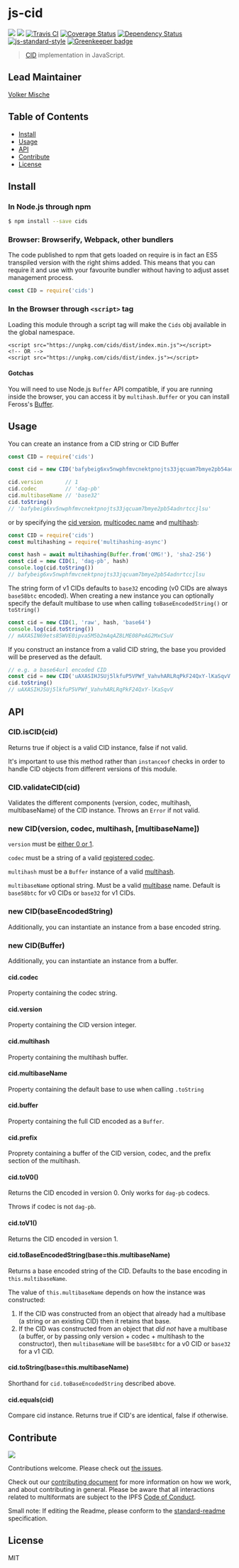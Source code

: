 # js-cid

[![](https://img.shields.io/badge/made%20by-Protocol%20Labs-blue.svg?style=flat-square)](http://protocol.ai/)
[![](https://img.shields.io/badge/freenode-%23ipfs-blue.svg?style=flat-square)](http://webchat.freenode.net/?channels=%23ipfs)
[![Travis CI](https://flat.badgen.net/travis/multiformats/js-cid)](https://travis-ci.com/multiformats/js-cid)
[![Coverage Status](https://coveralls.io/repos/github/multiformats/js-cid/badge.svg?branch=master)](https://coveralls.io/github/multiformats/js-cid?branch=master)
[![Dependency Status](https://david-dm.org/multiformats/js-cid.svg?style=flat-square)](https://david-dm.org/multiformats/js-cid)
[![js-standard-style](https://img.shields.io/badge/code%20style-standard-brightgreen.svg?style=flat-square)](https://github.com/feross/standard)
[![Greenkeeper badge](https://badges.greenkeeper.io/multiformats/js-cid.svg)](https://greenkeeper.io/)

> [CID](https://github.com/multiformats/cid) implementation in JavaScript.

## Lead Maintainer

[Volker Mische](https://github.com/vmx)

## Table of Contents

- [Install](#install)
- [Usage](#usage)
- [API](#api)
- [Contribute](#contribute)
- [License](#license)

## Install

### In Node.js through npm

```bash
$ npm install --save cids
```

### Browser: Browserify, Webpack, other bundlers

The code published to npm that gets loaded on require is in fact an ES5 transpiled version with the right shims added. This means that you can require it and use with your favourite bundler without having to adjust asset management process.

```js
const CID = require('cids')
```

### In the Browser through `<script>` tag

Loading this module through a script tag will make the ```Cids``` obj available in the global namespace.

```
<script src="https://unpkg.com/cids/dist/index.min.js"></script>
<!-- OR -->
<script src="https://unpkg.com/cids/dist/index.js"></script>
```

#### Gotchas

You will need to use Node.js `Buffer` API compatible, if you are running inside the browser, you can access it by `multihash.Buffer` or you can install Feross's [Buffer](https://github.com/feross/buffer).

## Usage

You can create an instance from a CID string or CID Buffer

```js
const CID = require('cids')

const cid = new CID('bafybeig6xv5nwphfmvcnektpnojts33jqcuam7bmye2pb54adnrtccjlsu')

cid.version       // 1
cid.codec         // 'dag-pb'
cid.multibaseName // 'base32'
cid.toString()
// 'bafybeig6xv5nwphfmvcnektpnojts33jqcuam7bmye2pb54adnrtccjlsu'
```

or by specifying the [cid version](https://github.com/multiformats/cid#versions), [multicodec name](https://github.com/multiformats/multicodec/blob/master/table.csv) and [multihash](https://github.com/multiformats/multihash):

```js
const CID = require('cids')
const multihashing = require('multihashing-async')

const hash = await multihashing(Buffer.from('OMG!'), 'sha2-256')
const cid = new CID(1, 'dag-pb', hash)
console.log(cid.toString())
// bafybeig6xv5nwphfmvcnektpnojts33jqcuam7bmye2pb54adnrtccjlsu
```

The string form of v1 CIDs defaults to `base32` encoding (v0 CIDs are always `base58btc` encoded). When creating a new instance you can optionally specify the default multibase to use when calling `toBaseEncodedString()` or `toString()`


```js
const cid = new CID(1, 'raw', hash, 'base64')
console.log(cid.toString())
// mAXASIN69ets85WVE0ipva5M5b2mAqAZ8LME08PeAG2MxCSuV
```

If you construct an instance from a valid CID string, the base you provided will be preserved as the default.

```js
// e.g. a base64url encoded CID
const cid = new CID('uAXASIHJSUj5lkfuP5VPWf_VahvhARLRqPkF24QxY-lKaSqvV')
cid.toString()
// uAXASIHJSUj5lkfuP5VPWf_VahvhARLRqPkF24QxY-lKaSqvV
```


## API

### CID.isCID(cid)

Returns true if object is a valid CID instance, false if not valid.

It's important to use this method rather than `instanceof` checks in
order to handle CID objects from different versions of this module.

### CID.validateCID(cid)

Validates the different components (version, codec, multihash, multibaseName) of the CID
instance. Throws an `Error` if not valid.

### new CID(version, codec, multihash, [multibaseName])

`version` must be [either 0 or 1](https://github.com/multiformats/cid#versions).

`codec` must be a string of a valid [registered codec](https://github.com/multiformats/multicodec/blob/master/table.csv).

`multihash` must be a `Buffer` instance of a valid [multihash](https://github.com/multiformats/multihash).

`multibaseName` optional string. Must be a valid [multibase](https://github.com/multiformats/multibase/blob/master/multibase.csv) name. Default is `base58btc` for v0 CIDs or `base32` for v1 CIDs.

### new CID(baseEncodedString)

Additionally, you can instantiate an instance from a base encoded
string.

### new CID(Buffer)

Additionally, you can instantiate an instance from a buffer.

#### cid.codec

Property containing the codec string.

#### cid.version

Property containing the CID version integer.

#### cid.multihash

Property containing the multihash buffer.

#### cid.multibaseName

Property containing the default base to use when calling `.toString`

#### cid.buffer

Property containing the full CID encoded as a `Buffer`.

#### cid.prefix

Proprety containing a buffer of the CID version, codec, and the prefix
section of the multihash.

#### cid.toV0()

Returns the CID encoded in version 0. Only works for `dag-pb` codecs.

Throws if codec is not `dag-pb`.

#### cid.toV1()

Returns the CID encoded in version 1.

#### cid.toBaseEncodedString(base=this.multibaseName)

Returns a base encoded string of the CID. Defaults to the base encoding in `this.multibaseName`.

The value of `this.multibaseName` depends on how the instance was constructed:

1. If the CID was constructed from an object that already had a multibase (a string or an existing CID) then it retains that base.
2. If the CID was constructed from an object that _did not_ have a multibase (a buffer, or by passing only version + codec + multihash to the constructor), then `multibaseName` will be `base58btc` for a v0 CID or `base32` for a v1 CID.

#### cid.toString(base=this.multibaseName)

Shorthand for `cid.toBaseEncodedString` described above.

#### cid.equals(cid)

Compare cid instance. Returns true if CID's are identical, false if
otherwise.

## Contribute

[![](https://cdn.rawgit.com/jbenet/contribute-ipfs-gif/master/img/contribute.gif)](https://github.com/ipfs/community/blob/master/contributing.md)

Contributions welcome. Please check out [the issues](https://github.com/multiformats/js-cid/issues).

Check out our [contributing document](https://github.com/ipfs/community/blob/master/CONTRIBUTING_JS.md) for more information on how we work, and about contributing in general. Please be aware that all interactions related to multiformats are subject to the IPFS [Code of Conduct](https://github.com/ipfs/community/blob/master/code-of-conduct.md).

Small note: If editing the Readme, please conform to the [standard-readme](https://github.com/RichardLitt/standard-readme) specification.

## License

MIT
